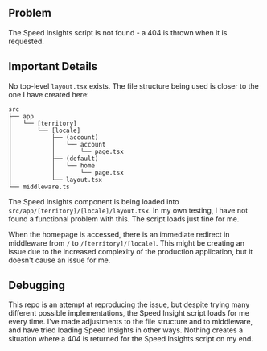 ## Problem
The Speed Insights script is not found - a 404 is thrown when it is requested.

## Important Details
No top-level `layout.tsx` exists. The file structure being used is closer to the one I have created here: 

```
src
├── app
│   └── [territory]
│       └── [locale]
│           ├── (account)
│           │   └── account
│           │       └── page.tsx
│           ├── (default)
│           │   └── home
│           │       └── page.tsx
│           └── layout.tsx
└── middleware.ts
```

The Speed Insights component is being loaded into `src/app/[territory]/[locale]/layout.tsx`. In my own testing, I have not found a functional problem with this. The script loads just fine for me.

When the homepage is accessed, there is an immediate redirect in middleware from `/` to `/[territory]/[locale]`. This might be creating an issue due to the increased complexity of the production application, but it doesn't cause an issue for me.

## Debugging
This repo is an attempt at reproducing the issue, but despite trying many different possible implementations, the Speed Insight script loads for me every time. I've made adjustments to the file structure and to middleware, and have tried loading Speed Insights in other ways. Nothing creates a situation where a 404 is returned for the Speed Insights script on my end.